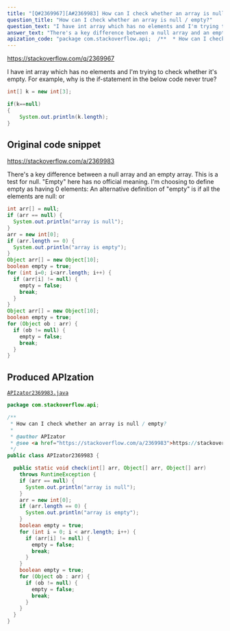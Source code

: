 ```yaml
---
title: "[Q#2369967][A#2369983] How can I check whether an array is null / empty?"
question_title: "How can I check whether an array is null / empty?"
question_text: "I have int array which has no elements and I'm trying to check whether it's empty. For example, why is the if-statement in the below code never true?"
answer_text: "There's a key difference between a null array and an empty array. This is a test for null. \"Empty\" here has no official meaning. I'm choosing to define empty as having 0 elements: An alternative definition of \"empty\" is if all the elements are null: or"
apization_code: "package com.stackoverflow.api;  /**  * How can I check whether an array is null / empty?  *  * @author APIzator  * @see <a href=\"https://stackoverflow.com/a/2369983\">https://stackoverflow.com/a/2369983</a>  */ public class APIzator2369983 {    public static void check(int[] arr, Object[] arr, Object[] arr)     throws RuntimeException {     if (arr == null) {       System.out.println(\"array is null\");     }     arr = new int[0];     if (arr.length == 0) {       System.out.println(\"array is empty\");     }     boolean empty = true;     for (int i = 0; i < arr.length; i++) {       if (arr[i] != null) {         empty = false;         break;       }     }     boolean empty = true;     for (Object ob : arr) {       if (ob != null) {         empty = false;         break;       }     }   } }"
---
```


https://stackoverflow.com/q/2369967

I have int array which has no elements and I&#x27;m trying to check whether it&#x27;s empty.
For example, why is the if-statement in the below code never true?


```java
int[] k = new int[3];

if(k==null)
{
    System.out.println(k.length);
}
```


## Original code snippet

https://stackoverflow.com/a/2369983

There&#x27;s a key difference between a null array and an empty array. This is a test for null.
&quot;Empty&quot; here has no official meaning. I&#x27;m choosing to define empty as having 0 elements:
An alternative definition of &quot;empty&quot; is if all the elements are null:
or

```java
int arr[] = null;
if (arr == null) {
  System.out.println("array is null");
}
arr = new int[0];
if (arr.length == 0) {
  System.out.println("array is empty");
}
Object arr[] = new Object[10];
boolean empty = true;
for (int i=0; i<arr.length; i++) {
  if (arr[i] != null) {
    empty = false;
    break;
  }
}
Object arr[] = new Object[10];
boolean empty = true;
for (Object ob : arr) {
  if (ob != null) {
    empty = false;
    break;
  }
}
```

## Produced APIzation

[`APIzator2369983.java`](https://github.com/pasqualesalza/apization-temp-data/raw/master/apizations/java/APIzator2369983.java)

```java
package com.stackoverflow.api;

/**
 * How can I check whether an array is null / empty?
 *
 * @author APIzator
 * @see <a href="https://stackoverflow.com/a/2369983">https://stackoverflow.com/a/2369983</a>
 */
public class APIzator2369983 {

  public static void check(int[] arr, Object[] arr, Object[] arr)
    throws RuntimeException {
    if (arr == null) {
      System.out.println("array is null");
    }
    arr = new int[0];
    if (arr.length == 0) {
      System.out.println("array is empty");
    }
    boolean empty = true;
    for (int i = 0; i < arr.length; i++) {
      if (arr[i] != null) {
        empty = false;
        break;
      }
    }
    boolean empty = true;
    for (Object ob : arr) {
      if (ob != null) {
        empty = false;
        break;
      }
    }
  }
}

```